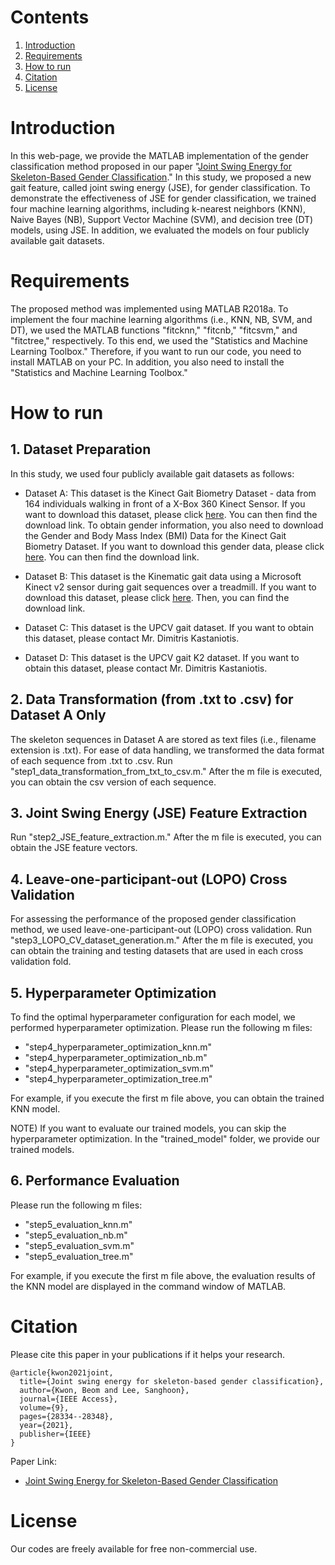 # Contents
1. [Introduction](Introduction)
2. [Requirements](Requirements)
3. [How to run](How-to-run)
4. [Citation](Citation)
5. [License](License)

# Introduction

In this web-page, we provide the MATLAB implementation of the gender classification method proposed in our paper "[Joint Swing Energy for Skeleton-Based Gender Classification](https://doi.org/10.1109/ACCESS.2021.3058745)." In this study, we proposed a new gait feature, called joint swing energy (JSE), for gender classification. To demonstrate the effectiveness of JSE for gender classification, we trained four machine learning algorithms, including k-nearest neighbors (KNN), Naive Bayes (NB), Support Vector Machine (SVM), and decision tree (DT) models, using JSE. In addition, we evaluated the models on four publicly available gait datasets.

# Requirements

The proposed method was implemented using MATLAB R2018a. To implement the four machine learning algorithms (i.e., KNN, NB, SVM, and DT), we used the MATLAB functions "fitcknn," "fitcnb," "fitcsvm," and "fitctree," respectively. To this end, we used the "Statistics and Machine Learning Toolbox." Therefore, if you want to run our code, you need to install MATLAB on your PC. In addition, you also need to install the "Statistics and Machine Learning Toolbox."

# How to run

## 1. Dataset Preparation

In this study, we used four publicly available gait datasets as follows:
* Dataset A: This dataset is the Kinect Gait Biometry Dataset - data from 164 individuals walking in front of a X-Box 360 Kinect Sensor. If you want to download this dataset, please click [here](https://www.researchgate.net/publication/275023745_Kinect_Gait_Biometry_Dataset_-_data_from_164_individuals_walking_in_front_of_a_X-Box_360_Kinect_Sensor). You can then find the download link. To obtain gender information, you also need to download the Gender and Body Mass Index (BMI) Data for the Kinect Gait Biometry Dataset. If you want to download this gender data, please click [here](https://www.researchgate.net/publication/308929259_Gender_and_Body_Mass_Index_BMI_Data_for_Kinect_Gait_Biometry_Dataset_-_data_from_164_individuals_walking_in_front_of_a_X-Box_360_Kinect_Sensor). You can then find the download link.

* Dataset B: This dataset is the Kinematic gait data using a Microsoft Kinect v2 sensor during gait sequences over a treadmill. If you want to download this dataset, please click [here](https://ieee-dataport.org/open-access/kinematic-gait-data-using-microsoft-kinect-v2-sensor-during-gait-sequences-over). Then, you can find the download link.

* Dataset C: This dataset is the UPCV gait dataset. If you want to obtain this dataset, please contact Mr. Dimitris Kastaniotis.

* Dataset D: This dataset is the UPCV gait K2 dataset. If you want to obtain this dataset, please contact Mr. Dimitris Kastaniotis.

## 2. Data Transformation (from .txt to .csv) for Dataset A Only

The skeleton sequences in Dataset A are stored as text files (i.e., filename extension is .txt). For ease of data handling, we transformed the data format of each sequence from .txt to .csv. Run "step1_data_transformation_from_txt_to_csv.m." After the m file is executed, you can obtain the csv version of each sequence.

## 3. Joint Swing Energy (JSE) Feature Extraction

Run "step2_JSE_feature_extraction.m." After the m file is executed, you can obtain the JSE feature vectors.

## 4. Leave-one-participant-out (LOPO) Cross Validation

For assessing the performance of the proposed gender classification method, we used leave-one-participant-out (LOPO) cross validation. Run "step3_LOPO_CV_dataset_generation.m." After the m file is executed, you can obtain the training and testing datasets that are used in each cross validation fold.


## 5. Hyperparameter Optimization

To find the optimal hyperparameter configuration for each model, we performed hyperparameter optimization. Please run the following m files:
* "step4_hyperparameter_optimization_knn.m"
* "step4_hyperparameter_optimization_nb.m"
* "step4_hyperparameter_optimization_svm.m"
* "step4_hyperparameter_optimization_tree.m"

For example, if you execute the first m file above, you can obtain the trained KNN model.

NOTE) If you want to evaluate our trained models, you can skip the hyperparameter optimization. In the "trained_model" folder, we provide our trained models.

## 6. Performance Evaluation

Please run the following m files:

* "step5_evaluation_knn.m"
* "step5_evaluation_nb.m"
* "step5_evaluation_svm.m"
* "step5_evaluation_tree.m"

For example, if you execute the first m file above, the evaluation results of the KNN model are displayed in the command window of MATLAB.

# Citation

Please cite this paper in your publications if it helps your research.

```
@article{kwon2021joint,
  title={Joint swing energy for skeleton-based gender classification},
  author={Kwon, Beom and Lee, Sanghoon},
  journal={IEEE Access},
  volume={9},
  pages={28334--28348},
  year={2021},
  publisher={IEEE}
}
```
Paper Link:
* [Joint Swing Energy for Skeleton-Based Gender Classification](https://doi.org/10.1109/ACCESS.2021.3058745)

# License

Our codes are freely available for free non-commercial use.
